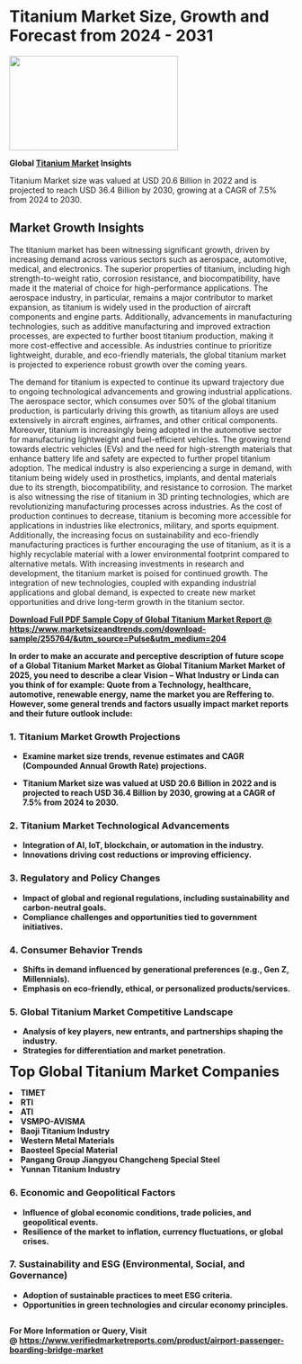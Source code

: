 <H1>Titanium Market Size, Growth and Forecast from 2024 - 2031</H1><img class="aligncenter size-medium wp-image-584254" src="https://thirdeyenews.in/wp-content/uploads/2024/09/Global-Market-Research-300x168.jpeg" alt="" width="300" height="168" /><p><strong>Global&nbsp;<a href="https://www.marketsizeandtrends.com/download-sample/255764/&amp;utm_source=Pulse&amp;utm_medium=204">Titanium Market</a> Insights</strong></p><p>Titanium Market size was valued at USD 20.6 Billion in 2022 and is projected to reach USD 36.4 Billion by 2030, growing at a CAGR of 7.5% from 2024 to 2030.</p><p><h2>Market Growth Insights</h2> <p>The titanium market has been witnessing significant growth, driven by increasing demand across various sectors such as aerospace, automotive, medical, and electronics. The superior properties of titanium, including high strength-to-weight ratio, corrosion resistance, and biocompatibility, have made it the material of choice for high-performance applications. The aerospace industry, in particular, remains a major contributor to market expansion, as titanium is widely used in the production of aircraft components and engine parts. Additionally, advancements in manufacturing technologies, such as additive manufacturing and improved extraction processes, are expected to further boost titanium production, making it more cost-effective and accessible. As industries continue to prioritize lightweight, durable, and eco-friendly materials, the global titanium market is projected to experience robust growth over the coming years.</p> <p><strong><a href="#"></a></strong></p> <p>The demand for titanium is expected to continue its upward trajectory due to ongoing technological advancements and growing industrial applications. The aerospace sector, which consumes over 50% of the global titanium production, is particularly driving this growth, as titanium alloys are used extensively in aircraft engines, airframes, and other critical components. Moreover, titanium is increasingly being adopted in the automotive sector for manufacturing lightweight and fuel-efficient vehicles. The growing trend towards electric vehicles (EVs) and the need for high-strength materials that enhance battery life and safety are expected to further propel titanium adoption. The medical industry is also experiencing a surge in demand, with titanium being widely used in prosthetics, implants, and dental materials due to its strength, biocompatibility, and resistance to corrosion. The market is also witnessing the rise of titanium in 3D printing technologies, which are revolutionizing manufacturing processes across industries. As the cost of production continues to decrease, titanium is becoming more accessible for applications in industries like electronics, military, and sports equipment. Additionally, the increasing focus on sustainability and eco-friendly manufacturing practices is further encouraging the use of titanium, as it is a highly recyclable material with a lower environmental footprint compared to alternative metals. With increasing investments in research and development, the titanium market is poised for continued growth. The integration of new technologies, coupled with expanding industrial applications and global demand, is expected to create new market opportunities and drive long-term growth in the titanium sector.</p> <p><strong><a href="#"></p><p><span class=""><strong>Download Full PDF Sample Copy of Global Titanium Market Report</strong> @ <a href="https://www.marketsizeandtrends.com/download-sample/255764/&amp;utm_source=Pulse&amp;utm_medium=204" target="_blank">https://www.marketsizeandtrends.com/download-sample/255764/&amp;utm_source=Pulse&amp;utm_medium=204</a></span></p><p>In order to make an accurate and perceptive description of future scope of a Global&nbsp;Titanium Market Market as Global&nbsp;Titanium Market Market of 2025, you need to describe a clear Vision &ndash; What Industry or Linda can you think of for example: Quote from a Technology, healthcare, automotive, renewable energy, name the market you are Reffering to. However, some general trends and factors usually impact market reports and their future outlook include:</p><h3>1.&nbsp;<strong>Titanium Market Growth Projections</strong></h3><ul><li>Examine market size trends, revenue estimates and CAGR (Compounded Annual Growth Rate) projections.</li><li><p>Titanium Market size was valued at USD 20.6 Billion in 2022 and is projected to reach USD 36.4 Billion by 2030, growing at a CAGR of 7.5% from 2024 to 2030.</p></li></ul><h3>2.&nbsp;<strong>Titanium Market Technological Advancements</strong></h3><ul><li>Integration of AI, IoT, blockchain, or automation in the industry.</li><li>Innovations driving cost reductions or improving efficiency.</li></ul><h3>3.&nbsp;<strong>Regulatory and Policy Changes</strong></h3><ul><li>Impact of global and regional regulations, including sustainability and carbon-neutral goals.</li><li>Compliance challenges and opportunities tied to government initiatives.</li></ul><h3>4.&nbsp;<strong>Consumer Behavior Trends</strong></h3><ul><li>Shifts in demand influenced by generational preferences (e.g., Gen Z, Millennials).</li><li>Emphasis on eco-friendly, ethical, or personalized products/services.</li></ul><h3>5.&nbsp;<strong>Global Titanium Market Competitive Landscape</strong></h3><ul><li>Analysis of key players, new entrants, and partnerships shaping the industry.</li><li>Strategies for differentiation and market penetration.</li></ul><p data-pm-slice="1 1 []"><span style="color: inherit; font-family: inherit; font-size: 25px;">Top Global Titanium Market Companies</span></p><div class="" data-test-id=""><p><li>TIMET</li><li> RTI</li><li> ATI</li><li> VSMPO-AVISMA</li><li> Baoji Titanium Industry</li><li> Western Metal Materials</li><li> Baosteel Special Material</li><li> Pangang Group Jiangyou Changcheng Special Steel</li><li> Yunnan Titanium Industry</li></p></div><h3>6.&nbsp;<strong>Economic and Geopolitical Factors</strong></h3><ul><li>Influence of global economic conditions, trade policies, and geopolitical events.</li><li>Resilience of the market to inflation, currency fluctuations, or global crises.</li></ul><h3>7.&nbsp;<strong>Sustainability and ESG (Environmental, Social, and Governance)</strong></h3><ul><li>Adoption of sustainable practices to meet ESG criteria.</li><li>Opportunities in green technologies and circular economy principles.</li></ul><h2><strong style="font-size: 14px;">For More Information or Query, Visit @&nbsp;</strong><a style="background-color: #ffffff; font-size: 14px;" href="https://www.marketsizeandtrends.com/report/titanium-market/" target="_blank">https://www.verifiedmarketreports.com/product/airport-passenger-boarding-bridge-market</a></h2>
